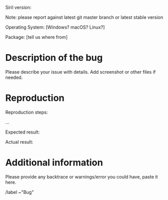Siril version:

Note: please report against latest git master branch or latest stable version

Operating System: [Windows? macOS? Linux?]

Package: [tell us where from]

# Description of the bug

Please describe your issue with details.
Add screenshot or other files if needed.

# Reproduction

Reproduction steps:

…

Expected result:

Actual result:

# Additional information

Please provide any backtrace or warnings/error you could have, paste it here.

/label ~"Bug"


